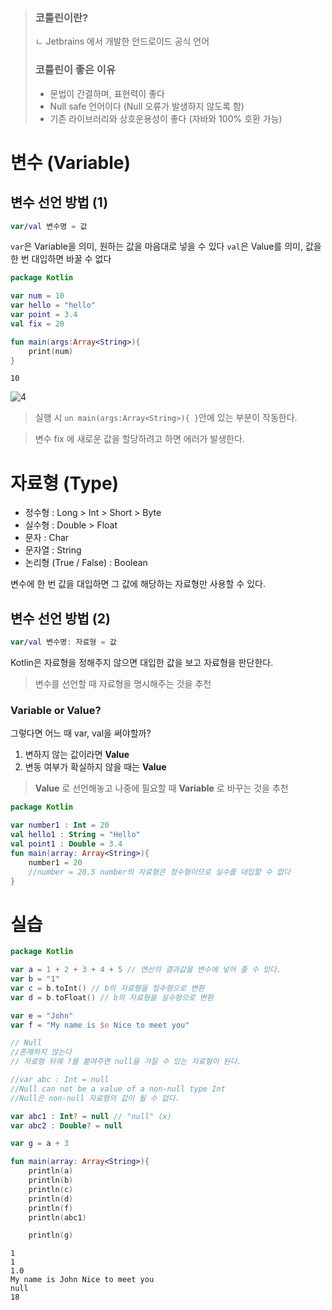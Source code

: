 > ### 코틀린이란?  
> ㄴ Jetbrains 에서 개발한 안드로이드 공식 언어
> ### 코틀린이 좋은 이유  
> - 문법이 간결하며, 표현력이 좋다  
> - Null safe 언어이다 (Null 오류가 발생하지 않도록 함)  
> - 기존 라이브러리와 상호운용성이 좋다 (자바와 100% 호환 가능)

# 변수  (Variable)

## 변수 선언 방법 (1)

```kotlin
var/val 변수명 = 값
```

`var`은 Variable을 의미, 원하는 값을 마음대로 넣을 수 있다 
`val`은 Value를 의미, 값을 한 번 대입하면 바꿀 수 없다

```kotlin
package Kotlin

var num = 10
var hello = "hello"
var point = 3.4
val fix = 20

fun main(args:Array<String>){
    print(num)
}
```

```
10
```
![4](https://user-images.githubusercontent.com/86659995/128623694-38256482-75e9-4822-adc0-e5b77a8c623b.PNG)
> 실행 시 `un main(args:Array<String>){ }`안에 있는 부분이 작동한다.  

> 변수 fix 에 새로운 값을 할당하려고 하면 에러가 발생한다.

# 자료형 (Type)

* 정수형 : Long > Int > Short > Byte
* 실수형 : Double > Float
* 문자 : Char
* 문자열 : String
* 논리형 (True / False) : Boolean 

변수에 한 번 값을 대입하면 그 값에 해당하는 자료형만 사용할 수 있다.

## 변수 선언 방법 (2)

```kotlin
var/val 변수명: 자료형 = 값
```

Kotlin은 자료형을 정해주지 않으면 대입한 값을 보고 자료형을 판단한다.
> 변수를 선언할 때 자료형을 명시해주는 것을 추천

### Variable or Value?
그렇다면 어느 때 var, val을 써야할까?

1. 변하지 않는 값이라면 **Value**
2. 변동 여부가 확실하지 않을 때는 **Value**

> **Value** 로 선언해놓고 나중에 필요할 때 **Variable** 로 바꾸는 것을 추천

```kotlin
package Kotlin

var number1 : Int = 20
val hello1 : String = "Hello"
val point1 : Double = 3.4
fun main(array: Array<String>){
    number1 = 20
    //number = 20.5 number의 자료형은 정수형이므로 실수를 대입할 수 없다
}
```

# 실습

```kotlin
package Kotlin

var a = 1 + 2 + 3 + 4 + 5 // 연산의 결과값을 변수에 넣어 줄 수 있다.
var b = "1"
var c = b.toInt() // b의 자료형을 정수형으로 변환
var d = b.toFloat() // b의 자료형을 실수형으로 변환

var e = "John"
var f = "My name is $e Nice to meet you"

// Null
//존재하지 않는다
// 자료형 뒤에 ?를 붙여주면 null을 가질 수 있는 자료형이 된다.

//var abc : Int = null 
//Null can not be a value of a non-null type Int
//Null은 non-null 자료형의 값이 될 수 없다.

var abc1 : Int? = null // "null" (x)
var abc2 : Double? = null

var g = a + 3

fun main(array: Array<String>){
    println(a)
    println(b)
    println(c)
    println(d)
    println(f)
    println(abc1)

    println(g)
```

```
1
1
1.0
My name is John Nice to meet you
null
18

```

> 
